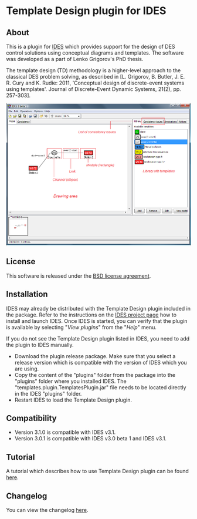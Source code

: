 # Template Design plugin for IDES

## About

This is a plugin for [IDES](https://github.com/krudie/IDES) which provides
support for the design of DES control solutions using conceptual diagrams and templates.
The software was developed as a part of Lenko Grigorov's PhD thesis.

The template design (TD) methodology is a higher-level approach to the
classical DES problem solving, as described in \[L. Grigorov, B. Butler, J. E. R. Cury
and K. Rudie: 2011, 'Conceptual design of discrete-event systems
using templates'. Journal of Discrete-Event Dynamic Systems, 21(2), pp. 257-303\].

![The Template Design plugin UI](UI.png)

## License

This software is released under the [BSD license agreement](LICENSE.txt).

## Installation

IDES may already be distributed with the Template Design plugin included in the package.
Refer to the instructions on the [IDES project page](https://github.com/krudie/IDES)
how to install and launch IDES. Once IDES is started, you can verify that the plugin
is available by selecting "_View plugins_" from the "_Help_" menu.

If you do not see the Template Design plugin listed in IDES, you need to add the
plugin to IDES manually.

* Download the plugin release package. Make sure that you select a release version
which is compatible with the version of IDES which you are using.
* Copy the content of the "plugins" folder from the package into the "plugins" folder
where you installed IDES. The "templates.plugin.TemplatesPlugin.jar" file needs to be
located directly in the IDES "plugins" folder.
* Restart IDES to load the Template Design plugin.

## Compatibility

* Version 3.1.0 is compatible with IDES v3.1.
* Version 3.0.1 is compatible with IDES v3.0 beta 1 and IDES v3.1.

## Tutorial

A tutorial which describes how to use Template Design plugin can be found
[here](docs/help/Template%20Design%20Plugin%20Tutorial/index.md).


## Changelog

You can view the changelog [here](CHANGELOG.txt).
